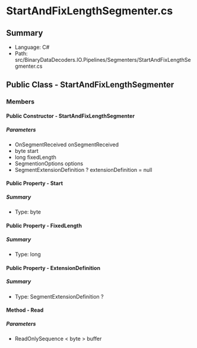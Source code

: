 ﻿# StartAndFixLengthSegmenter.cs

## Summary

* Language: C#
* Path: src/BinaryDataDecoders.IO.Pipelines/Segmenters/StartAndFixLengthSegmenter.cs

## Public Class - StartAndFixLengthSegmenter

### Members

#### Public Constructor - StartAndFixLengthSegmenter

#####  Parameters

 - OnSegmentReceived onSegmentReceived 
 - byte start 
 - long fixedLength 
 - SegmentionOptions options 
 - SegmentExtensionDefinition ? extensionDefinition = null 

#### Public Property - Start

##### Summary

 * Type: byte 

#### Public Property - FixedLength

##### Summary

 * Type: long 

#### Public Property - ExtensionDefinition

##### Summary

 * Type: SegmentExtensionDefinition ? 

#### Method - Read

#####  Parameters

 - ReadOnlySequence < byte > buffer 

